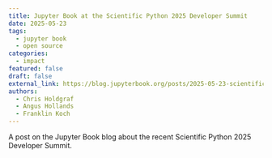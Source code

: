 ```yaml
---
title: Jupyter Book at the Scientific Python 2025 Developer Summit
date: 2025-05-23
tags:
  - jupyter book
  - open source
categories:
  - impact
featured: false
draft: false
external_link: https://blog.jupyterbook.org/posts/2025-05-23-scientific-python-dev-summit
authors:
  - Chris Holdgraf
  - Angus Hollands
  - Franklin Koch
---
```


A post on the Jupyter Book blog about the recent Scientific Python 2025 Developer Summit.
